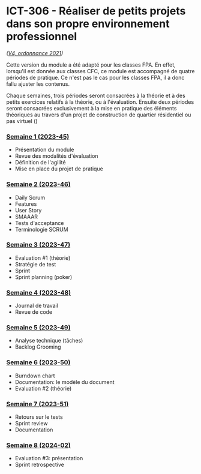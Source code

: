 # ICT-306 - Réaliser de petits projets dans son propre environnement professionnel
_([V4, ordonnance 2021](https://www.modulbaukasten.ch/module/306/4/fr-FR?title=R%C3%A9aliser-de-petits-projets-dans-son-propre-environnement-professionnel))_

Cette version du module a été adapté pour les classes FPA. En effet, lorsqu'il est donnée aux classes CFC, ce module est accompagné de quatre périodes de pratique. Ce n'est pas le cas pour les classes FPA, il a donc fallu ajuster les contenus.

 Chaque semaines, trois périodes seront consacrées à la théorie et à des petits exercices relatifs à la théorie, ou à l'évaluation. Ensuite deux périodes seront consacrées exclusivement à la mise en pratique des éléments théoriques au travers d'un projet de construction de quartier résidentiel ou pas virtuel ()

### [Semaine 1 (2023-45)](Séquences/01.md)

- Présentation du module
- Revue des modalités d'évaluation
- Définition de l'agilité
- Mise en place du projet de pratique

### [Semaine 2 (2023-46)](Séquences/02.md)

- Daily Scrum
- Features
- User Story
- SMAAAR
- Tests d'acceptance
- Terminologie SCRUM

### [Semaine 3 (2023-47)](Séquences/03.md)

- Evaluation #1 (théorie)
- Stratégie de test
- Sprint
- Sprint planning (poker)

### [Semaine 4 (2023-48)](Séquences/04.md)

- Journal de travail
- Revue de code

### [Semaine 5 (2023-49)](Séquences/05.md)

- Analyse technique (tâches)
- Backlog Grooming

### [Semaine 6 (2023-50)](Séquences/06.md)

- Burndown chart
- Documentation: le modèle du document
- Evaluation #2 (théorie)

### [Semaine 7 (2023-51)](Séquences/07.md)

- Retours sur le tests
- Sprint review
- Documentation

### [Semaine 8 (2024-02)](Séquences/08.md)

- Evaluation #3: présentation
- Sprint retrospective

